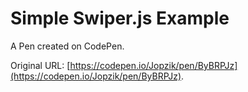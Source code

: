 # Simple Swiper.js Example

A Pen created on CodePen.

Original URL: [https://codepen.io/Jopzik/pen/ByBRPJz](https://codepen.io/Jopzik/pen/ByBRPJz).

